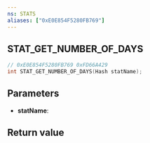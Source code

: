 ```yaml
---
ns: STATS
aliases: ["0xE0E854F5280FB769"]
---
```

## STAT_GET_NUMBER_OF_DAYS

```c
// 0xE0E854F5280FB769 0xFD66A429
int STAT_GET_NUMBER_OF_DAYS(Hash statName);
```


## Parameters
* **statName**: 

## Return value
